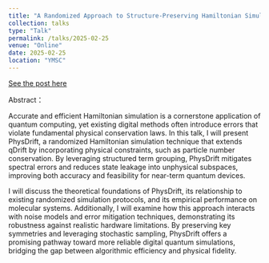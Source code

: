 ```yaml
---
title: "A Randomized Approach to Structure-Preserving Hamiltonian Simulation"
collection: talks
type: "Talk"
permalink: /talks/2025-02-25
venue: "Online"
date: 2025-02-25
location: "YMSC"
---
```


[See the post here](https://ymsc.tsinghua.edu.cn/info/1053/4023.html)


Abstract：

Accurate and efficient Hamiltonian simulation is a cornerstone application of quantum computing, yet existing digital methods often introduce errors that violate fundamental physical conservation laws. In this talk, I will present PhysDrift, a randomized Hamiltonian simulation technique that extends qDrift by incorporating physical constraints, such as particle number conservation. By leveraging structured term grouping, PhysDrift mitigates spectral errors and reduces state leakage into unphysical subspaces, improving both accuracy and feasibility for near-term quantum devices.

I will discuss the theoretical foundations of PhysDrift, its relationship to existing randomized simulation protocols, and its empirical performance on molecular systems. Additionally, I will examine how this approach interacts with noise models and error mitigation techniques, demonstrating its robustness against realistic hardware limitations. By preserving key symmetries and leveraging stochastic sampling, PhysDrift offers a promising pathway toward more reliable digital quantum simulations, bridging the gap between algorithmic efficiency and physical fidelity.
